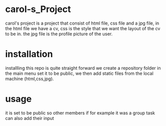 # carol-s_Project
carol's project is a project that consist of html file, css file and a jpg file, in the html file we have a cv, css is the style that we want the layout of the cv to be in. the jpg file is the profile picture of the user. 

# installation
installling this repo is quite straight forward we create a repository folder in the main menu set it to be public, we then add static files from the local machine (html,css,jpg). 

# usage 
it is set to be public so other members if for example it was a group task can also add their input
